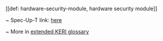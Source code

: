 [[def: hardware-security-module, hardware security module]]

~ Spec-Up-T link: <a href='https://weboftrust.github.io/WOT-terms/docs/glossary/hardware-security-module'>here</a>

~ More in <a href="https://weboftrust.github.io/WOT-terms/docs/glossary/hardware-security-module">extended KERI glossary</a>
